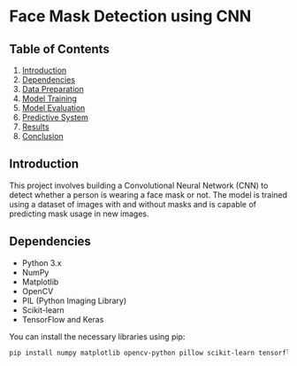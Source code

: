 # Face Mask Detection using CNN

## Table of Contents

1. [Introduction](#introduction)
2. [Dependencies](#dependencies)
3. [Data Preparation](#data-preparation)
4. [Model Training](#model-training)
5. [Model Evaluation](#model-evaluation)
6. [Predictive System](#predictive-system)
7. [Results](#results)
8. [Conclusion](#conclusion)

## Introduction

This project involves building a Convolutional Neural Network (CNN) to detect whether a person is wearing a face mask or not. The model is trained using a dataset of images with and without masks and is capable of predicting mask usage in new images.

## Dependencies

- Python 3.x
- NumPy
- Matplotlib
- OpenCV
- PIL (Python Imaging Library)
- Scikit-learn
- TensorFlow and Keras

You can install the necessary libraries using pip:

```bash
pip install numpy matplotlib opencv-python pillow scikit-learn tensorflow
